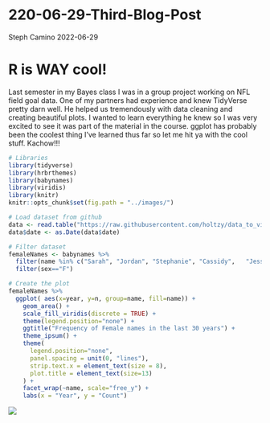 220-06-29-Third-Blog-Post
================
Steph Camino
2022-06-29

# R is WAY cool!

Last semester in my Bayes class I was in a group project working on NFL
field goal data. One of my partners had experience and knew TidyVerse
pretty darn well. He helped us tremendously with data cleaning and
creating beautiful plots. I wanted to learn everything he knew so I was
very excited to see it was part of the material in the course. ggplot
has probably been the coolest thing I’ve learned thus far so let me hit
ya with the cool stuff. Kachow!!!

``` r
# Libraries
library(tidyverse)
library(hrbrthemes)
library(babynames)
library(viridis)
library(knitr)
knitr::opts_chunk$set(fig.path = "../images/")

# Load dataset from github
data <- read.table("https://raw.githubusercontent.com/holtzy/data_to_viz/master/Example_dataset/3_TwoNumOrdered.csv", header=T)
data$date <- as.Date(data$date)

# Filter dataset
femaleNames <- babynames %>% 
  filter(name %in% c("Sarah", "Jordan", "Stephanie", "Cassidy",   "Jessica", "Sophia", "Autumn", "Laura", "Lauren")) %>%
  filter(sex=="F")

# Create the plot
femaleNames %>%
  ggplot( aes(x=year, y=n, group=name, fill=name)) +
    geom_area() +
    scale_fill_viridis(discrete = TRUE) +
    theme(legend.position="none") +
    ggtitle("Frequency of Female names in the last 30 years") +
    theme_ipsum() +
    theme(
      legend.position="none",
      panel.spacing = unit(0, "lines"),
      strip.text.x = element_text(size = 8),
      plot.title = element_text(size=13)
    ) +
    facet_wrap(~name, scale="free_y") + 
    labs(x = "Year", y = "Count")
```

![](C:\Users\scami\OneDrive\Documents\Summer%202022\St558\Repos\smcamino.github.io_posts\2022-06-29-Third-Blog-Post_files/figure-gfm/unnamed-chunk-9-1.png)<!-- -->
